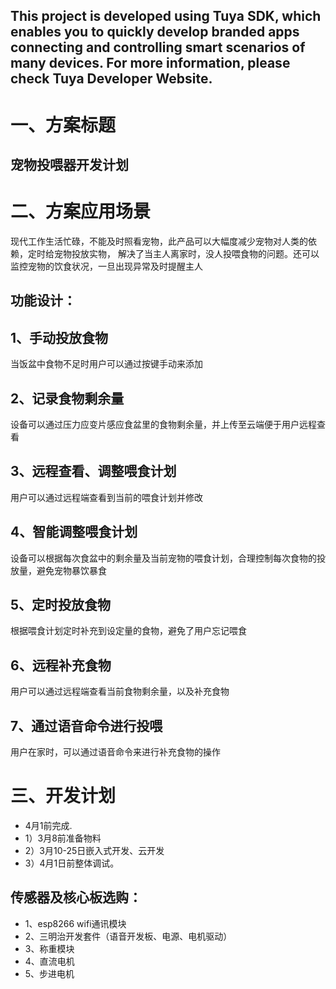 This project is developed using Tuya SDK, which enables you to quickly develop branded apps connecting and controlling smart scenarios of many devices.         For more information, please check Tuya Developer Website.
----
一、方案标题
====
宠物投喂器开发计划
----
二、方案应用场景
====

现代工作生活忙碌，不能及时照看宠物，此产品可以大幅度减少宠物对人类的依赖，定时给宠物投放实物，
解决了当主人离家时，没人投喂食物的问题。还可以监控宠物的饮食状况，一旦出现异常及时提醒主人

功能设计：
----
## 1、手动投放食物
   当饭盆中食物不足时用户可以通过按键手动来添加
## 2、记录食物剩余量
   设备可以通过压力应变片感应食盆里的食物剩余量，并上传至云端便于用户远程查看
## 3、远程查看、调整喂食计划
   用户可以通过远程端查看到当前的喂食计划并修改
## 4、智能调整喂食计划
   设备可以根据每次食盆中的剩余量及当前宠物的喂食计划，合理控制每次食物的投放量，避免宠物暴饮暴食
## 5、定时投放食物
   根据喂食计划定时补充到设定量的食物，避免了用户忘记喂食
## 6、远程补充食物
   用户可以通过远程端查看当前食物剩余量，以及补充食物
## 7、通过语音命令进行投喂
   用户在家时，可以通过语音命令来进行补充食物的操作
          

三、开发计划
=====
*   4月1前完成.
*   1）3月8前准备物料
*   2）3月10-25日嵌入式开发、云开发
*   3）4月1日前整体调试。
   ## 传感器及核心板选购： 
*   1、esp8266 wifi通讯模块
*   2、三明治开发套件（语音开发板、电源、电机驱动）
*   3、称重模块
*   4、直流电机
*   5、步进电机

    
